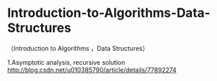 # Introduction-to-Algorithms-Data-Structures
（Introduction to Algorithms ，Data Structures）

1.Asymptotic analysis, recursive solution<br> http://blog.csdn.net/u010385790/article/details/77892274 
